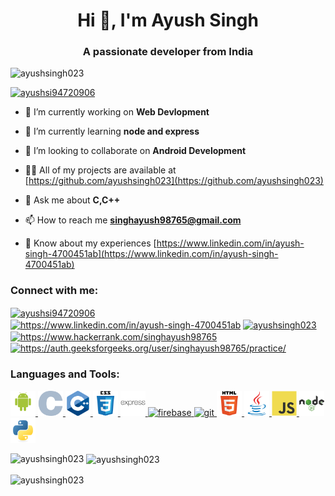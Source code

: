 <h1 align="center">Hi 👋, I'm Ayush Singh</h1>
<h3 align="center">A passionate developer from India</h3>

<p align="left"> <img src="https://komarev.com/ghpvc/?username=ayushsingh023&label=Profile%20views&color=0e75b6&style=flat" alt="ayushsingh023" /> </p>

<p align="left"> <a href="https://twitter.com/ayushsi94720906" target="blank"><img src="https://img.shields.io/twitter/follow/ayushsi94720906?logo=twitter&style=for-the-badge" alt="ayushsi94720906" /></a> </p>

- 🔭 I’m currently working on **Web Devlopment**

- 🌱 I’m currently learning **node and express**

- 👯 I’m looking to collaborate on **Android Development**

- 👨‍💻 All of my projects are available at [https://github.com/ayushsingh023](https://github.com/ayushsingh023)

- 💬 Ask me about **C,C++**

- 📫 How to reach me **singhayush98765@gmail.com**

- 📄 Know about my experiences [https://www.linkedin.com/in/ayush-singh-4700451ab](https://www.linkedin.com/in/ayush-singh-4700451ab)

<h3 align="left">Connect with me:</h3>
<p align="left">
<a href="https://twitter.com/ayushsi94720906" target="blank"><img align="center" src="https://cdn.jsdelivr.net/npm/simple-icons@3.0.1/icons/twitter.svg" alt="ayushsi94720906" height="30" width="40" /></a>
<a href="https://linkedin.com/in/https://www.linkedin.com/in/ayush-singh-4700451ab" target="blank"><img align="center" src="https://cdn.jsdelivr.net/npm/simple-icons@3.0.1/icons/linkedin.svg" alt="https://www.linkedin.com/in/ayush-singh-4700451ab" height="30" width="40" /></a>
<a href="https://instagram.com/ayushsingh023" target="blank"><img align="center" src="https://cdn.jsdelivr.net/npm/simple-icons@3.0.1/icons/instagram.svg" alt="ayushsingh023" height="30" width="40" /></a>
<a href="https://www.hackerrank.com/https://www.hackerrank.com/singhayush98765" target="blank"><img align="center" src="https://cdn.jsdelivr.net/npm/simple-icons@3.0.1/icons/hackerrank.svg" alt="https://www.hackerrank.com/singhayush98765" height="30" width="40" /></a>
<a href="https://auth.geeksforgeeks.org/user/https://auth.geeksforgeeks.org/user/singhayush98765/practice/" target="blank"><img align="center" src="https://cdn.jsdelivr.net/npm/simple-icons@3.0.1/icons/geeksforgeeks.svg" alt="https://auth.geeksforgeeks.org/user/singhayush98765/practice/" height="30" width="40" /></a>
</p>

<h3 align="left">Languages and Tools:</h3>
<p align="left"> <a href="https://developer.android.com" target="_blank"> <img src="https://raw.githubusercontent.com/devicons/devicon/master/icons/android/android-original-wordmark.svg" alt="android" width="40" height="40"/> </a> <a href="https://www.cprogramming.com/" target="_blank"> <img src="https://raw.githubusercontent.com/devicons/devicon/master/icons/c/c-original.svg" alt="c" width="40" height="40"/> </a> <a href="https://www.w3schools.com/cpp/" target="_blank"> <img src="https://raw.githubusercontent.com/devicons/devicon/master/icons/cplusplus/cplusplus-original.svg" alt="cplusplus" width="40" height="40"/> </a> <a href="https://www.w3schools.com/css/" target="_blank"> <img src="https://raw.githubusercontent.com/devicons/devicon/master/icons/css3/css3-original-wordmark.svg" alt="css3" width="40" height="40"/> </a> <a href="https://expressjs.com" target="_blank"> <img src="https://raw.githubusercontent.com/devicons/devicon/master/icons/express/express-original-wordmark.svg" alt="express" width="40" height="40"/> </a> <a href="https://firebase.google.com/" target="_blank"> <img src="https://www.vectorlogo.zone/logos/firebase/firebase-icon.svg" alt="firebase" width="40" height="40"/> </a> <a href="https://git-scm.com/" target="_blank"> <img src="https://www.vectorlogo.zone/logos/git-scm/git-scm-icon.svg" alt="git" width="40" height="40"/> </a> <a href="https://www.w3.org/html/" target="_blank"> <img src="https://raw.githubusercontent.com/devicons/devicon/master/icons/html5/html5-original-wordmark.svg" alt="html5" width="40" height="40"/> </a> <a href="https://www.java.com" target="_blank"> <img src="https://raw.githubusercontent.com/devicons/devicon/master/icons/java/java-original.svg" alt="java" width="40" height="40"/> </a> <a href="https://developer.mozilla.org/en-US/docs/Web/JavaScript" target="_blank"> <img src="https://raw.githubusercontent.com/devicons/devicon/master/icons/javascript/javascript-original.svg" alt="javascript" width="40" height="40"/> </a> <a href="https://nodejs.org" target="_blank"> <img src="https://raw.githubusercontent.com/devicons/devicon/master/icons/nodejs/nodejs-original-wordmark.svg" alt="nodejs" width="40" height="40"/> </a> <a href="https://www.python.org" target="_blank"> <img src="https://raw.githubusercontent.com/devicons/devicon/master/icons/python/python-original.svg" alt="python" width="40" height="40"/> </a> </p>

<p><img align="left" src="https://github-readme-stats.vercel.app/api/top-langs?username=ayushsingh023&show_icons=true&locale=en&layout=compact" alt="ayushsingh023" /></p>

<p>&nbsp;<img align="center" src="https://github-readme-stats.vercel.app/api?username=ayushsingh023&show_icons=true&locale=en" alt="ayushsingh023" /></p>

<p><img align="center" src="https://github-readme-streak-stats.herokuapp.com/?user=ayushsingh023&" alt="ayushsingh023" /></p>
